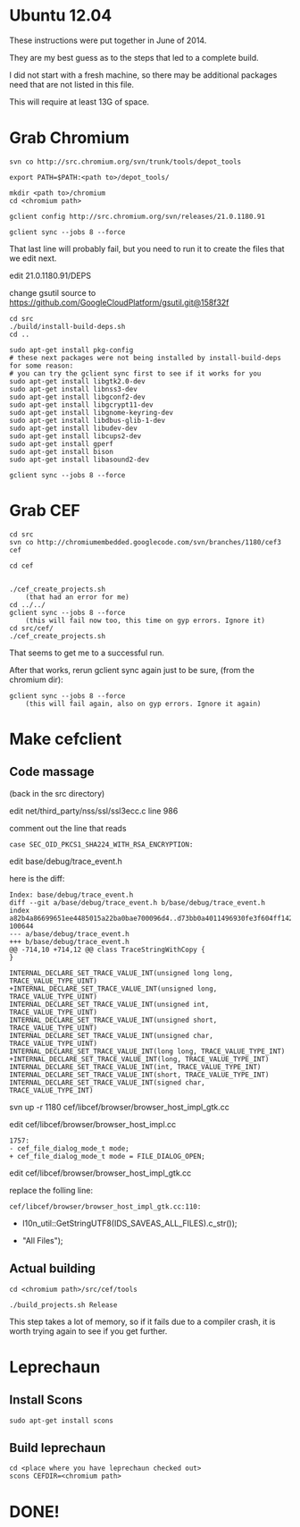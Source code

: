 # Ubuntu 12.04

These instructions were put together in June of 2014.

They are my best guess as to the steps that led to a complete build.

I did not start with a fresh machine, so there may be additional packages need that are not listed in this file.

This will require at least 13G of space.

# Grab Chromium

    svn co http://src.chromium.org/svn/trunk/tools/depot_tools

    export PATH=$PATH:<path to>/depot_tools/

    mkdir <path to>/chromium
    cd <chromium path>

    gclient config http://src.chromium.org/svn/releases/21.0.1180.91

    gclient sync --jobs 8 --force

That last line will probably fail, but you need to run it to create the files that we edit next.

edit 21.0.1180.91/DEPS

change gsutil source to https://github.com/GoogleCloudPlatform/gsutil.git@158f32f

    cd src
    ./build/install-build-deps.sh
    cd ..

    sudo apt-get install pkg-config
    # these next packages were not being installed by install-build-deps for some reason:
    # you can try the gclient sync first to see if it works for you
    sudo apt-get install libgtk2.0-dev
    sudo apt-get install libnss3-dev
    sudo apt-get install libgconf2-dev
    sudo apt-get install libgcrypt11-dev
    sudo apt-get install libgnome-keyring-dev
    sudo apt-get install libdbus-glib-1-dev
    sudo apt-get install libudev-dev
    sudo apt-get install libcups2-dev
    sudo apt-get install gperf
    sudo apt-get install bison
    sudo apt-get install libasound2-dev

    gclient sync --jobs 8 --force


# Grab CEF

    cd src
    svn co http://chromiumembedded.googlecode.com/svn/branches/1180/cef3 cef

    cd cef


    ./cef_create_projects.sh
        (that had an error for me)
    cd ../../
    gclient sync --jobs 8 --force
        (this will fail now too, this time on gyp errors. Ignore it)
    cd src/cef/
    ./cef_create_projects.sh

That seems to get me to a successful run.

After that works, rerun gclient sync again just to be sure, (from the chromium dir):

    gclient sync --jobs 8 --force
        (this will fail again, also on gyp errors. Ignore it again)

# Make cefclient

## Code massage

(back in the src directory)

edit net/third_party/nss/ssl/ssl3ecc.c  line 986

comment out the line that reads

    case SEC_OID_PKCS1_SHA224_WITH_RSA_ENCRYPTION:

edit base/debug/trace_event.h

here is the diff:

    Index: base/debug/trace_event.h
    diff --git a/base/debug/trace_event.h b/base/debug/trace_event.h
    index a82b4a86699651ee4485015a22ba0bae700096d4..d73bb0a4011496930fe3f604ff1420ff6a712075 100644
    --- a/base/debug/trace_event.h
    +++ b/base/debug/trace_event.h
    @@ -714,10 +714,12 @@ class TraceStringWithCopy {
    }

    INTERNAL_DECLARE_SET_TRACE_VALUE_INT(unsigned long long, TRACE_VALUE_TYPE_UINT)
    +INTERNAL_DECLARE_SET_TRACE_VALUE_INT(unsigned long, TRACE_VALUE_TYPE_UINT)
    INTERNAL_DECLARE_SET_TRACE_VALUE_INT(unsigned int, TRACE_VALUE_TYPE_UINT)
    INTERNAL_DECLARE_SET_TRACE_VALUE_INT(unsigned short, TRACE_VALUE_TYPE_UINT)
    INTERNAL_DECLARE_SET_TRACE_VALUE_INT(unsigned char, TRACE_VALUE_TYPE_UINT)
    INTERNAL_DECLARE_SET_TRACE_VALUE_INT(long long, TRACE_VALUE_TYPE_INT)
    +INTERNAL_DECLARE_SET_TRACE_VALUE_INT(long, TRACE_VALUE_TYPE_INT)
    INTERNAL_DECLARE_SET_TRACE_VALUE_INT(int, TRACE_VALUE_TYPE_INT)
    INTERNAL_DECLARE_SET_TRACE_VALUE_INT(short, TRACE_VALUE_TYPE_INT)
    INTERNAL_DECLARE_SET_TRACE_VALUE_INT(signed char, TRACE_VALUE_TYPE_INT)


svn up -r 1180 cef/libcef/browser/browser_host_impl_gtk.cc

edit cef/libcef/browser/browser_host_impl.cc

    1757: 
    - cef_file_dialog_mode_t mode;
    + cef_file_dialog_mode_t mode = FILE_DIALOG_OPEN;

edit cef/libcef/browser/browser_host_impl_gtk.cc

replace the folling line:

    cef/libcef/browser/browser_host_impl_gtk.cc:110:
-   l10n_util::GetStringUTF8(IDS_SAVEAS_ALL_FILES).c_str());
+   "All Files");

## Actual building

    cd <chromium path>/src/cef/tools

    ./build_projects.sh Release

This step takes a lot of memory, so if it fails due to a compiler crash, it is worth trying again to see if you get further.

# Leprechaun

## Install Scons

    sudo apt-get install scons

## Build leprechaun

    cd <place where you have leprechaun checked out>
    scons CEFDIR=<chromium path>

# DONE!
